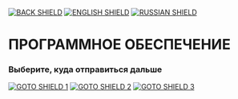 [![BACK SHIELD](https://img.shields.io/badge/..%2F-Back-444?style=flat-square)](..)
[![ENGLISH SHIELD](https://img.shields.io/badge/-English-08f?style=flat-square)]()
[![RUSSIAN SHIELD](https://img.shields.io/badge/-Русский-444?style=flat-square)](RU_README.md)

# ПРОГРАММНОЕ ОБЕСПЕЧЕНИЕ

### Выберите, куда отправиться дальше
[![GOTO SHIELD 1](https://img.shields.io/badge/Прошивка-666?style=for-the-badge&logoColor=FFF)](firmware)
[![GOTO SHIELD 2](https://img.shields.io/badge/Драйвер-666?style=for-the-badge&logoColor=FFF)](driver)
[![GOTO SHIELD 3](https://img.shields.io/badge/Библиотеки-666?style=for-the-badge&logoColor=FFF)](libraries)
